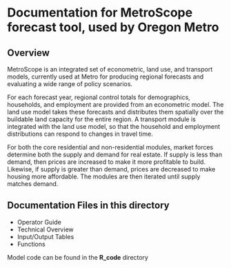 
# Documentation for MetroScope forecast tool, used by Oregon Metro
 
## Overview 
MetroScope is an integrated set of econometric, land use, and transport models, currently used at Metro for producing regional forecasts and evaluating a wide range of policy scenarios.  

For each forecast year, regional control totals for demographics, households, and employment are provided from an econometric model.  The land use model takes these forecasts and distributes them spatially over the buildable land capacity for the entire region.  A transport module is integrated with the land use model, so that the household and employment distributions can respond to changes in travel time.  

For both the core residential and non-residential modules, market forces determine both the supply and demand for real estate.  If supply is less than demand, then prices are increased to make it more profitable to build. Likewise, if supply is greater than demand, prices are decreased to make housing more affordable.  The modules are then iterated until supply matches demand.   

## Documentation Files in this directory
* Operator Guide
* Technical Overview
* Input/Output Tables
* Functions

Model code can be found in the **R_code** directory

